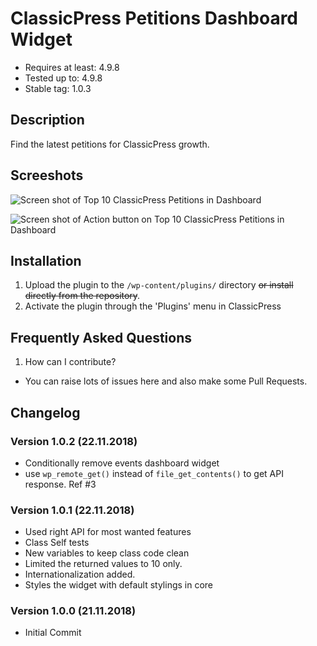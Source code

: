 # ClassicPress Petitions Dashboard Widget
* Requires at least: 4.9.8
* Tested up to: 4.9.8
* Stable tag: 1.0.3

## Description
Find the latest petitions for ClassicPress growth.

## Screeshots
![Screen shot of Top 10 ClassicPress Petitions in Dashboard](https://github.com/bahiirwa/ClassicPressPetitionsDashboard/assets/images/Screenshot-1.png "Screen shot of Top 10 ClassicPress Petitions in Dashboard")

![Screen shot of Action button on Top 10 ClassicPress Petitions in Dashboard](https://github.com/bahiirwa/ClassicPressPetitionsDashboard/assets/images/Screenshot-2.png "Screen shot of Action button on Top 10 ClassicPress Petitions in Dashboard")

## Installation
1. Upload the plugin to the `/wp-content/plugins/` directory ~~or install directly from the repository~~.
1. Activate the plugin through the 'Plugins' menu in ClassicPress

## Frequently Asked Questions
1. How can I contribute?
* You can raise lots of issues here and also make some Pull Requests.

## Changelog

### Version 1.0.2 (22.11.2018)
* Conditionally remove events dashboard widget
* use `wp_remote_get()` instead of `file_get_contents()` to get API response. Ref #3

### Version 1.0.1 (22.11.2018)
* Used right API for most wanted features
* Class Self tests
* New variables to keep class code clean
* Limited the returned values to 10 only.
* Internationalization added.
* Styles the widget with default stylings in core

### Version 1.0.0 (21.11.2018)
* Initial Commit
